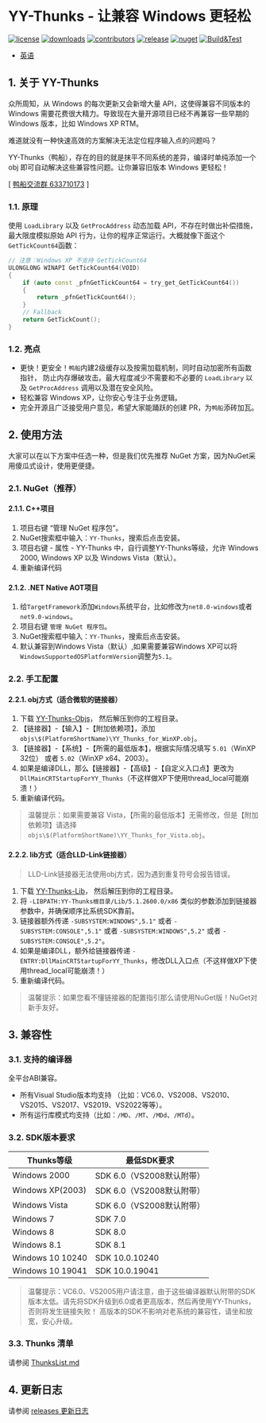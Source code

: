 ﻿# YY-Thunks - 让兼容 Windows 更轻松
[![license](https://img.shields.io/github/license/Chuyu-Team/YY-Thunks)](https://github.com/Chuyu-Team/YY-Thunks/blob/master/LICENSE)
[![downloads](https://img.shields.io/github/downloads/Chuyu-Team/YY-Thunks/total)](https://github.com/Chuyu-Team/YY-Thunks/releases)
[![contributors](https://img.shields.io/github/contributors-anon/Chuyu-Team/YY-Thunks)](https://github.com/Chuyu-Team/YY-Thunks/graphs/contributors)
[![release](https://img.shields.io/github/v/release/Chuyu-Team/YY-Thunks?include_prereleases)](https://github.com/Chuyu-Team/YY-Thunks/releases)
[![nuget](https://img.shields.io/nuget/vpre/YY-Thunks)](https://www.nuget.org/packages/YY-Thunks)
[![Build&Test](https://github.com/Chuyu-Team/YY-Thunks/actions/workflows/Build&Test.yml/badge.svg)](https://github.com/Chuyu-Team/YY-Thunks/actions/workflows/Build&Test.yml)

- [英语](Readme.md)

## 1. 关于 YY-Thunks

众所周知，从 Windows 的每次更新又会新增大量 API，这使得兼容不同版本的 Windows 
需要花费很大精力。导致现在大量开源项目已经不再兼容一些早期的 Windows 版本，比如
Windows XP RTM。

难道就没有一种快速高效的方案解决无法定位程序输入点的问题吗？

YY-Thunks（鸭船），存在的目的就是抹平不同系统的差异，编译时单纯添加一个 obj 
即可自动解决这些兼容性问题。让你兼容旧版本 Windows 更轻松！

[ [鸭船交流群 633710173](https://shang.qq.com/wpa/qunwpa?idkey=21d51d8ad1d77b99ea9544b399e080ec347ca6a1bc04267fb59cebf22644a42a) ]

### 1.1. 原理

使用 `LoadLibrary` 以及 `GetProcAddress` 动态加载 API，不存在时做出补偿措施，
最大限度模拟原始 API 行为，让你的程序正常运行。大概就像下面这个`GetTickCount64`函数：

```cpp
// 注意：Windows XP 不支持 GetTickCount64
ULONGLONG WINAPI GetTickCount64(VOID)
{
    if (auto const _pfnGetTickCount64 = try_get_GetTickCount64())
    {
        return _pfnGetTickCount64();
    }
    // Fallback
    return GetTickCount();
}
```
### 1.2. 亮点

* 更快！更安全！`鸭船`内建2级缓存以及按需加载机制，同时自动加密所有函数指针，
  防止内存爆破攻击。最大程度减少不需要和不必要的 `LoadLibrary` 以及 
  `GetProcAddress` 调用以及潜在安全风险。
* 轻松兼容 Windows XP，让你安心专注于业务逻辑。
* 完全开源且广泛接受用户意见，希望大家能踊跃的创建 PR，为`鸭船`添砖加瓦。

## 2. 使用方法

大家可以在以下方案中任选一种，但是我们优先推荐 NuGet 方案，因为NuGet采用傻瓜式设计，使用更便捷。

### 2.1. NuGet（推荐）
#### 2.1.1. C++项目
1. 项目右键 “管理 NuGet 程序包”。
2. NuGet搜索框中输入：`YY-Thunks`，搜索后点击安装。
3. 项目右键 - 属性 - YY-Thunks 中，自行调整YY-Thunks等级，允许 Windows 2000, 
   Windows XP 以及 Windows Vista（默认）。
4. 重新编译代码

#### 2.1.2. .NET Native AOT项目
1. 给`TargetFramework`添加`Windows`系统平台，比如修改为`net8.0-windows`或者`net9.0-windows`。
2. 项目右键 `管理 NuGet 程序包`。
3. NuGet搜索框中输入：`YY-Thunks`，搜索后点击安装。
4. 默认兼容到Windows Vista（默认）,如果需要兼容Windows XP可以将`WindowsSupportedOSPlatformVersion`调整为`5.1`。

### 2.2. 手工配置
#### 2.2.1. obj方式（适合微软的链接器）
1. 下载 [YY-Thunks-Objs](https://github.com/Chuyu-Team/YY-Thunks/releases)，
   然后解压到你的工程目录。
2. 【链接器】-【输入】-【附加依赖项】，添加 
   `objs\$(PlatformShortName)\YY_Thunks_for_WinXP.obj`。
3. 【链接器】-【系统】-【所需的最低版本】，根据实际情况填写 `5.01`（WinXP 32位） 或者 `5.02`（WinXP x64、2003）。
4. 如果是编译DLL，那么【链接器】-【高级】-【自定义入口点】更改为`DllMainCRTStartupForYY_Thunks`（不这样做XP下使用thread_local可能崩溃！）
5. 重新编译代码。

> 温馨提示：如果需要兼容 Vista，【所需的最低版本】无需修改，但是【附加依赖项】请选择 
  `objs\$(PlatformShortName)\YY_Thunks_for_Vista.obj`。

#### 2.2.2. lib方式（适合LLD-Link链接器）
> LLD-Link链接器无法使用obj方式，因为遇到重复符号会报告错误。

1. 下载 [YY-Thunks-Lib](https://github.com/Chuyu-Team/YY-Thunks/releases)，
   然后解压到你的工程目录。
2. 将 `-LIBPATH:YY-Thunks根目录/Lib/5.1.2600.0/x86` 类似的参数添加到链接器参数中，并确保顺序比系统SDK靠前。
3. 链接器额外传递 `-SUBSYSTEM:WINDOWS",5.1"` 或者 `-SUBSYSTEM:CONSOLE",5.1"` 或者 `-SUBSYSTEM:WINDOWS",5.2"` 或者 `-SUBSYSTEM:CONSOLE",5.2"`。
4. 如果是编译DLL，额外给链接器传递 `-ENTRY:DllMainCRTStartupForYY_Thunks`，修改DLL入口点（不这样做XP下使用thread_local可能崩溃！）
5. 重新编译代码。

> 温馨提示：如果您看不懂链接器的配置指引那么请使用NuGet版！NuGet对新手友好。


## 3. 兼容性

### 3.1. 支持的编译器

全平台ABI兼容。

* 所有Visual Studio版本均支持
  （比如：VC6.0、VS2008、VS2010、VS2015、VS2017、VS2019、VS2022等等）。
* 所有运行库模式均支持（比如：`/MD`、`/MT`、`/MDd`、`/MTd`）。

### 3.2. SDK版本要求

| Thunks等级         | 最低SDK要求
| ------------------ | -----------
| Windows 2000       | SDK 6.0（VS2008默认附带）
| Windows XP(2003)   | SDK 6.0（VS2008默认附带）
| Windows Vista      | SDK 6.0（VS2008默认附带）
| Windows 7          | SDK 7.0
| Windows 8          | SDK 8.0
| Windows 8.1        | SDK 8.1
| Windows 10 10240   | SDK 10.0.10240
| Windows 10 19041   | SDK 10.0.19041

> 温馨提示：VC6.0、VS2005用户请注意，由于这些编译器默认附带的SDK版本太低。请先将SDK升级到6.0或者更高版本，然后再使用YY-Thunks，否则将发生链接失败！
高版本的SDK不影响对老系统的兼容性，请坐和放宽，安心升级。

### 3.3. Thunks 清单

请参阅 [ThunksList.md](ThunksList.md)

## 4. 更新日志

请参阅 [releases 更新日志](https://github.com/Chuyu-Team/YY-Thunks/releases)
